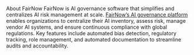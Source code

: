About FairNow
FairNow is AI governance software that simplifies and centralizes AI risk management at scale. [FairNow’s AI governance platform]([url](https://d2s2tr04.na1.hs-sales-engage.com/Ctc/DP+23284/d2S2tr04/Jks2-6qcW69sMD-6lZ3l_W12dMn_1KxjHNW1JkmGV5c_-CbW13CTxk8LqxjBW7-_hyk58SB90W86HwFF25CQNLW5Q9Xzr2dnKxLW2NxNf-8GcP4KW1S5PPy4h7BTrN6Nz4p6qgSjHW9dzYJl8DdVFyW9lsXS-6g45xbW8r6zDW8GxDjbW89lg7f5kVDmJW2kgHj96kYzJwW1sz0jv2LwWwpW2ZhzYG6-3wvQW1cFlX56SbX4GW73ysZ_5BvHcJW99dPy225QYXkW6WgSWP3GWpk8f13Y8H804)) enables organizations to centralize their AI inventory, assess risk, manage vendor AI systems, and ensure continuous compliance with global regulations. Key features include automated bias detection, regulatory tracking, role management, and automated documentation to streamline audits and accountability.
